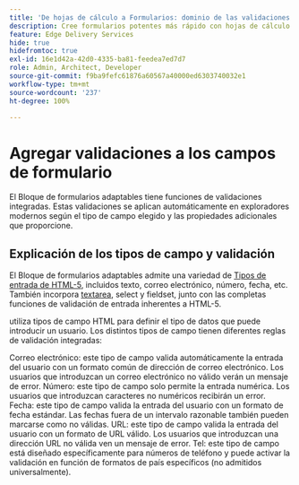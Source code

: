 ```yaml
---
title: 'De hojas de cálculo a Formularios: dominio de las validaciones de campos de Bloque de formularios adaptables'
description: Cree formularios potentes más rápido con hojas de cálculo y campos de Bloque de formularios adaptables. Esta guía le ayuda a crear validaciones personalizadas para los campos de bloque de formularios de EDS.
feature: Edge Delivery Services
hide: true
hidefromtoc: true
exl-id: 16e1d42a-42d0-4335-ba81-feedea7ed7d7
role: Admin, Architect, Developer
source-git-commit: f9ba9fefc61876a60567a40000ed6303740032e1
workflow-type: tm+mt
source-wordcount: '237'
ht-degree: 100%

---
```


# Agregar validaciones a los campos de formulario

El Bloque de formularios adaptables tiene funciones de validaciones integradas. Estas validaciones se aplican automáticamente en exploradores modernos según el tipo de campo elegido y las propiedades adicionales que proporcione.

## Explicación de los tipos de campo y validación

El Bloque de formularios adaptables admite una variedad de [Tipos de entrada de HTML-5](https://developer.mozilla.org/es-es/docs/Web/HTML/Element/input#input_types), incluidos texto, correo electrónico, número, fecha, etc. También incorpora [textarea](https://developer.mozilla.org/es-es/docs/Web/HTML/Element/textarea), select y fieldset, junto con las completas funciones de validación de entrada inherentes a HTML-5.

utiliza tipos de campo HTML para definir el tipo de datos que puede introducir un usuario. Los distintos tipos de campo tienen diferentes reglas de validación integradas:

Correo electrónico: este tipo de campo valida automáticamente la entrada del usuario con un formato común de dirección de correo electrónico. Los usuarios que introduzcan un correo electrónico no válido verán un mensaje de error.
Número: este tipo de campo solo permite la entrada numérica. Los usuarios que introduzcan caracteres no numéricos recibirán un error.
Fecha: este tipo de campo valida la entrada del usuario con un formato de fecha estándar. Las fechas fuera de un intervalo razonable también pueden marcarse como no válidas.
URL: este tipo de campo valida la entrada del usuario con un formato de URL válido. Los usuarios que introduzcan una dirección URL no válida ven un mensaje de error.
Tel: este tipo de campo está diseñado específicamente para números de teléfono y puede activar la validación en función de formatos de país específicos (no admitidos universalmente).



